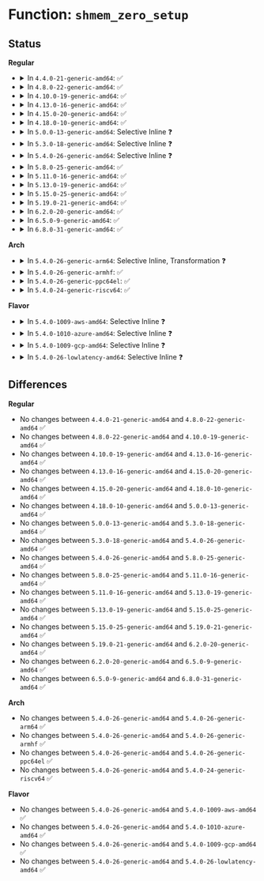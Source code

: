 # Function: <code>shmem_zero_setup</code>

## Status
<b>Regular</b>
<ul>
<li>
<details>
<summary>In <code>4.4.0-21-generic-amd64</code>: ✅</summary>

```c
int shmem_zero_setup(struct vm_area_struct * vma)
```

```json
{
  "name": "shmem_zero_setup",
  "collision_type": "Unique Global",
  "inline_type": "No",
  "funcs": [
    {
      "addr": 18446744071580597120,
      "name": "shmem_zero_setup",
      "external": true,
      "loc": "mm/shmem.c:3434",
      "file": "mm/shmem.c",
      "inline": "seen, unknown",
      "caller_inline": [],
      "caller_func": [
        "mm/mmap.c:mmap_region",
        "drivers/char/mem.c:mmap_zero"
      ]
    }
  ],
  "symbols": [
    {
      "addr": 18446744071580597120,
      "name": "shmem_zero_setup",
      "section": ".text",
      "bind": "STB_GLOBAL",
      "size": 96
    }
  ]
}
```
</details>
</li>
<li>
<details>
<summary>In <code>4.8.0-22-generic-amd64</code>: ✅</summary>

```c
int shmem_zero_setup(struct vm_area_struct * vma)
```

```json
{
  "name": "shmem_zero_setup",
  "collision_type": "Unique Global",
  "inline_type": "No",
  "funcs": [
    {
      "addr": 18446744071580697968,
      "name": "shmem_zero_setup",
      "external": true,
      "loc": "mm/shmem.c:4195",
      "file": "mm/shmem.c",
      "inline": "seen, unknown",
      "caller_inline": [],
      "caller_func": [
        "mm/mmap.c:mmap_region",
        "drivers/char/mem.c:mmap_zero"
      ]
    }
  ],
  "symbols": [
    {
      "addr": 18446744071580697968,
      "name": "shmem_zero_setup",
      "section": ".text",
      "bind": "STB_GLOBAL",
      "size": 197
    }
  ]
}
```
</details>
</li>
<li>
<details>
<summary>In <code>4.10.0-19-generic-amd64</code>: ✅</summary>

```c
int shmem_zero_setup(struct vm_area_struct * vma)
```

```json
{
  "name": "shmem_zero_setup",
  "collision_type": "Unique Global",
  "inline_type": "No",
  "funcs": [
    {
      "addr": 18446744071580763744,
      "name": "shmem_zero_setup",
      "external": true,
      "loc": "mm/shmem.c:4089",
      "file": "mm/shmem.c",
      "inline": "seen, unknown",
      "caller_inline": [],
      "caller_func": [
        "mm/mmap.c:mmap_region",
        "drivers/char/mem.c:mmap_zero"
      ]
    }
  ],
  "symbols": [
    {
      "addr": 18446744071580763744,
      "name": "shmem_zero_setup",
      "section": ".text",
      "bind": "STB_GLOBAL",
      "size": 197
    }
  ]
}
```
</details>
</li>
<li>
<details>
<summary>In <code>4.13.0-16-generic-amd64</code>: ✅</summary>

```c
int shmem_zero_setup(struct vm_area_struct * vma)
```

```json
{
  "name": "shmem_zero_setup",
  "collision_type": "Unique Global",
  "inline_type": "No",
  "funcs": [
    {
      "addr": 18446744071580799792,
      "name": "shmem_zero_setup",
      "external": true,
      "loc": "mm/shmem.c:4254",
      "file": "mm/shmem.c",
      "inline": "seen, unknown",
      "caller_inline": [],
      "caller_func": [
        "mm/mmap.c:mmap_region",
        "drivers/char/mem.c:mmap_zero"
      ]
    }
  ],
  "symbols": [
    {
      "addr": 18446744071580799792,
      "name": "shmem_zero_setup",
      "section": ".text",
      "bind": "STB_GLOBAL",
      "size": 258
    }
  ]
}
```
</details>
</li>
<li>
<details>
<summary>In <code>4.15.0-20-generic-amd64</code>: ✅</summary>

```c
int shmem_zero_setup(struct vm_area_struct * vma)
```

```json
{
  "name": "shmem_zero_setup",
  "collision_type": "Unique Global",
  "inline_type": "No",
  "funcs": [
    {
      "addr": 18446744071580888496,
      "name": "shmem_zero_setup",
      "external": true,
      "loc": "mm/shmem.c:4314",
      "file": "mm/shmem.c",
      "inline": "seen, unknown",
      "caller_inline": [],
      "caller_func": [
        "mm/mmap.c:mmap_region",
        "drivers/char/mem.c:mmap_zero"
      ]
    }
  ],
  "symbols": [
    {
      "addr": 18446744071580888496,
      "name": "shmem_zero_setup",
      "section": ".text",
      "bind": "STB_GLOBAL",
      "size": 264
    }
  ]
}
```
</details>
</li>
<li>
<details>
<summary>In <code>4.18.0-10-generic-amd64</code>: ✅</summary>

```c
int shmem_zero_setup(struct vm_area_struct * vma)
```

```json
{
  "name": "shmem_zero_setup",
  "collision_type": "Unique Global",
  "inline_type": "No",
  "funcs": [
    {
      "addr": 18446744071581024192,
      "name": "shmem_zero_setup",
      "external": true,
      "loc": "mm/shmem.c:4030",
      "file": "mm/shmem.c",
      "inline": "seen, unknown",
      "caller_inline": [],
      "caller_func": [
        "mm/mmap.c:mmap_region",
        "drivers/char/mem.c:mmap_zero"
      ]
    }
  ],
  "symbols": [
    {
      "addr": 18446744071581024192,
      "name": "shmem_zero_setup",
      "section": ".text",
      "bind": "STB_GLOBAL",
      "size": 236
    }
  ]
}
```
</details>
</li>
<li>
<details>
<summary>In <code>5.0.0-13-generic-amd64</code>: Selective Inline ❓</summary>

```c
int shmem_zero_setup(struct vm_area_struct * vma)
```

```json
{
  "name": "shmem_zero_setup",
  "collision_type": "Unique Global",
  "inline_type": "Selective",
  "funcs": [
    {
      "addr": 18446744071581096480,
      "name": "shmem_zero_setup",
      "external": true,
      "loc": "mm/shmem.c:3989",
      "file": "mm/shmem.c",
      "inline": "not declared, inlined",
      "caller_inline": [],
      "caller_func": [
        "mm/mmap.c:mmap_region",
        "drivers/char/mem.c:mmap_zero"
      ]
    }
  ],
  "symbols": [
    {
      "addr": 18446744071581096480,
      "name": "shmem_zero_setup",
      "section": ".text",
      "bind": "STB_GLOBAL",
      "size": 236
    }
  ]
}
```
</details>
</li>
<li>
<details>
<summary>In <code>5.3.0-18-generic-amd64</code>: Selective Inline ❓</summary>

```c
int shmem_zero_setup(struct vm_area_struct * vma)
```

```json
{
  "name": "shmem_zero_setup",
  "collision_type": "Unique Global",
  "inline_type": "Selective",
  "funcs": [
    {
      "addr": 18446744071581150176,
      "name": "shmem_zero_setup",
      "external": true,
      "loc": "mm/shmem.c:4070",
      "file": "mm/shmem.c",
      "inline": "not declared, inlined",
      "caller_inline": [],
      "caller_func": [
        "mm/mmap.c:mmap_region",
        "drivers/char/mem.c:mmap_zero"
      ]
    }
  ],
  "symbols": [
    {
      "addr": 18446744071581150176,
      "name": "shmem_zero_setup",
      "section": ".text",
      "bind": "STB_GLOBAL",
      "size": 239
    }
  ]
}
```
</details>
</li>
<li>
<details>
<summary>In <code>5.4.0-26-generic-amd64</code>: Selective Inline ❓</summary>

```c
int shmem_zero_setup(struct vm_area_struct * vma)
```

```json
{
  "name": "shmem_zero_setup",
  "collision_type": "Unique Global",
  "inline_type": "Selective",
  "funcs": [
    {
      "addr": 18446744071581208064,
      "name": "shmem_zero_setup",
      "external": true,
      "loc": "mm/shmem.c:4192",
      "file": "mm/shmem.c",
      "inline": "not declared, inlined",
      "caller_inline": [],
      "caller_func": [
        "mm/mmap.c:mmap_region",
        "drivers/char/mem.c:mmap_zero"
      ]
    }
  ],
  "symbols": [
    {
      "addr": 18446744071581208064,
      "name": "shmem_zero_setup",
      "section": ".text",
      "bind": "STB_GLOBAL",
      "size": 239
    }
  ]
}
```
</details>
</li>
<li>
<details>
<summary>In <code>5.8.0-25-generic-amd64</code>: ✅</summary>

```c
int shmem_zero_setup(struct vm_area_struct * vma)
```

```json
{
  "name": "shmem_zero_setup",
  "collision_type": "Unique Global",
  "inline_type": "No",
  "funcs": [
    {
      "addr": 18446744071581408784,
      "name": "shmem_zero_setup",
      "external": true,
      "loc": "mm/shmem.c:4155",
      "file": "mm/shmem.c",
      "inline": "seen, unknown",
      "caller_inline": [],
      "caller_func": [
        "mm/mmap.c:mmap_region",
        "drivers/char/mem.c:mmap_zero"
      ]
    }
  ],
  "symbols": [
    {
      "addr": 18446744071581408784,
      "name": "shmem_zero_setup",
      "section": ".text",
      "bind": "STB_GLOBAL",
      "size": 216
    }
  ]
}
```
</details>
</li>
<li>
<details>
<summary>In <code>5.11.0-16-generic-amd64</code>: ✅</summary>

```c
int shmem_zero_setup(struct vm_area_struct * vma)
```

```json
{
  "name": "shmem_zero_setup",
  "collision_type": "Unique Global",
  "inline_type": "No",
  "funcs": [
    {
      "addr": 18446744071581453920,
      "name": "shmem_zero_setup",
      "external": true,
      "loc": "mm/shmem.c:4262",
      "file": "mm/shmem.c",
      "inline": "seen, unknown",
      "caller_inline": [],
      "caller_func": [
        "mm/mmap.c:mmap_region",
        "drivers/char/mem.c:mmap_zero"
      ]
    }
  ],
  "symbols": [
    {
      "addr": 18446744071581453920,
      "name": "shmem_zero_setup",
      "section": ".text",
      "bind": "STB_GLOBAL",
      "size": 273
    }
  ]
}
```
</details>
</li>
<li>
<details>
<summary>In <code>5.13.0-19-generic-amd64</code>: ✅</summary>

```c
int shmem_zero_setup(struct vm_area_struct * vma)
```

```json
{
  "name": "shmem_zero_setup",
  "collision_type": "Unique Global",
  "inline_type": "No",
  "funcs": [
    {
      "addr": 18446744071581475104,
      "name": "shmem_zero_setup",
      "external": true,
      "loc": "mm/shmem.c:4206",
      "file": "mm/shmem.c",
      "inline": "seen, unknown",
      "caller_inline": [],
      "caller_func": [
        "mm/mmap.c:mmap_region",
        "drivers/char/mem.c:mmap_zero"
      ]
    }
  ],
  "symbols": [
    {
      "addr": 18446744071581475104,
      "name": "shmem_zero_setup",
      "section": ".text",
      "bind": "STB_GLOBAL",
      "size": 281
    }
  ]
}
```
</details>
</li>
<li>
<details>
<summary>In <code>5.15.0-25-generic-amd64</code>: ✅</summary>

```c
int shmem_zero_setup(struct vm_area_struct * vma)
```

```json
{
  "name": "shmem_zero_setup",
  "collision_type": "Unique Global",
  "inline_type": "No",
  "funcs": [
    {
      "addr": 18446744071581726656,
      "name": "shmem_zero_setup",
      "external": true,
      "loc": "mm/shmem.c:4142",
      "file": "mm/shmem.c",
      "inline": "seen, unknown",
      "caller_inline": [],
      "caller_func": [
        "mm/mmap.c:mmap_region",
        "drivers/char/mem.c:mmap_zero"
      ]
    }
  ],
  "symbols": [
    {
      "addr": 18446744071581726656,
      "name": "shmem_zero_setup",
      "section": ".text",
      "bind": "STB_GLOBAL",
      "size": 303
    }
  ]
}
```
</details>
</li>
<li>
<details>
<summary>In <code>5.19.0-21-generic-amd64</code>: ✅</summary>

```c
int shmem_zero_setup(struct vm_area_struct * vma)
```

```json
{
  "name": "shmem_zero_setup",
  "collision_type": "Unique Global",
  "inline_type": "No",
  "funcs": [
    {
      "addr": 18446744071582108896,
      "name": "shmem_zero_setup",
      "external": true,
      "loc": "mm/shmem.c:4154",
      "file": "mm/shmem.c",
      "inline": "seen, unknown",
      "caller_inline": [],
      "caller_func": [
        "mm/mmap.c:mmap_region",
        "drivers/char/mem.c:mmap_zero"
      ]
    }
  ],
  "symbols": [
    {
      "addr": 18446744071582108896,
      "name": "shmem_zero_setup",
      "section": ".text",
      "bind": "STB_GLOBAL",
      "size": 119
    }
  ]
}
```
</details>
</li>
<li>
<details>
<summary>In <code>6.2.0-20-generic-amd64</code>: ✅</summary>

```c
int shmem_zero_setup(struct vm_area_struct * vma)
```

```json
{
  "name": "shmem_zero_setup",
  "collision_type": "Unique Global",
  "inline_type": "No",
  "funcs": [
    {
      "addr": 18446744071582582768,
      "name": "shmem_zero_setup",
      "external": true,
      "loc": "mm/shmem.c:4283",
      "file": "mm/shmem.c",
      "inline": "seen, unknown",
      "caller_inline": [],
      "caller_func": [
        "mm/mmap.c:mmap_region",
        "drivers/char/mem.c:mmap_zero"
      ]
    }
  ],
  "symbols": [
    {
      "addr": 18446744071582582768,
      "name": "shmem_zero_setup",
      "section": ".text",
      "bind": "STB_GLOBAL",
      "size": 110
    }
  ]
}
```
</details>
</li>
<li>
<details>
<summary>In <code>6.5.0-9-generic-amd64</code>: ✅</summary>

```c
int shmem_zero_setup(struct vm_area_struct * vma)
```

```json
{
  "name": "shmem_zero_setup",
  "collision_type": "Unique Global",
  "inline_type": "No",
  "funcs": [
    {
      "addr": 18446744071582789856,
      "name": "shmem_zero_setup",
      "external": true,
      "loc": "mm/shmem.c:4492",
      "file": "mm/shmem.c",
      "inline": "seen, unknown",
      "caller_inline": [],
      "caller_func": [
        "mm/mmap.c:mmap_region",
        "drivers/char/mem.c:mmap_zero"
      ]
    }
  ],
  "symbols": [
    {
      "addr": 18446744071582789856,
      "name": "shmem_zero_setup",
      "section": ".text",
      "bind": "STB_GLOBAL",
      "size": 116
    }
  ]
}
```
</details>
</li>
<li>
<details>
<summary>In <code>6.8.0-31-generic-amd64</code>: ✅</summary>

```c
int shmem_zero_setup(struct vm_area_struct * vma)
```

```json
{
  "name": "shmem_zero_setup",
  "collision_type": "Unique Global",
  "inline_type": "No",
  "funcs": [
    {
      "addr": 18446744071582964736,
      "name": "shmem_zero_setup",
      "external": true,
      "loc": "mm/shmem.c:4867",
      "file": "mm/shmem.c",
      "inline": "seen, unknown",
      "caller_inline": [],
      "caller_func": [
        "mm/mmap.c:mmap_region",
        "drivers/char/mem.c:mmap_zero"
      ]
    }
  ],
  "symbols": [
    {
      "addr": 18446744071582964736,
      "name": "shmem_zero_setup",
      "section": ".text",
      "bind": "STB_GLOBAL",
      "size": 116
    }
  ]
}
```
</details>
</li>
</ul>
<b>Arch</b>
<ul>
<li>
<details>
<summary>In <code>5.4.0-26-generic-arm64</code>: Selective Inline, Transformation ❓</summary>

```c
int shmem_zero_setup(struct vm_area_struct * vma)
```

```json
{
  "name": "shmem_zero_setup",
  "collision_type": "Unique Global",
  "inline_type": "Selective",
  "funcs": [
    {
      "addr": 18446603336492591520,
      "name": "shmem_zero_setup",
      "external": true,
      "loc": "mm/shmem.c:4192",
      "file": "mm/shmem.c",
      "inline": "not declared, inlined",
      "caller_inline": [],
      "caller_func": [
        "mm/mmap.c:mmap_region",
        "drivers/char/mem.c:mmap_zero"
      ]
    }
  ],
  "symbols": [
    {
      "addr": 18446603336492582184,
      "name": "shmem_zero_setup.part.0",
      "section": ".text",
      "bind": "STB_LOCAL",
      "size": 108
    },
    {
      "addr": 18446603336492591520,
      "name": "shmem_zero_setup",
      "section": ".text",
      "bind": "STB_GLOBAL",
      "size": 204
    }
  ]
}
```
</details>
</li>
<li>
<details>
<summary>In <code>5.4.0-26-generic-armhf</code>: ✅</summary>

```c
int shmem_zero_setup(struct vm_area_struct * vma)
```

```json
{
  "name": "shmem_zero_setup",
  "collision_type": "Unique Global",
  "inline_type": "No",
  "funcs": [
    {
      "addr": 3226444856,
      "name": "shmem_zero_setup",
      "external": true,
      "loc": "mm/shmem.c:4192",
      "file": "mm/shmem.c",
      "inline": "seen, unknown",
      "caller_inline": [],
      "caller_func": [
        "mm/mmap.c:mmap_region",
        "drivers/char/mem.c:mmap_zero"
      ]
    }
  ],
  "symbols": [
    {
      "addr": 3226444856,
      "name": "shmem_zero_setup",
      "section": ".text",
      "bind": "STB_GLOBAL",
      "size": 140
    }
  ]
}
```
</details>
</li>
<li>
<details>
<summary>In <code>5.4.0-26-generic-ppc64el</code>: ✅</summary>

```c
int shmem_zero_setup(struct vm_area_struct * vma)
```

```json
{
  "name": "shmem_zero_setup",
  "collision_type": "Unique Global",
  "inline_type": "No",
  "funcs": [
    {
      "addr": 13835058055285900176,
      "name": "shmem_zero_setup",
      "external": true,
      "loc": "mm/shmem.c:4192",
      "file": "mm/shmem.c",
      "inline": "seen, unknown",
      "caller_inline": [],
      "caller_func": [
        "arch/powerpc/kernel/pci-common.c:pci_mmap_legacy_page_range",
        "mm/mmap.c:mmap_region",
        "drivers/char/mem.c:mmap_zero"
      ]
    }
  ],
  "symbols": [
    {
      "addr": 13835058055285900176,
      "name": "shmem_zero_setup",
      "section": ".text",
      "bind": "STB_GLOBAL",
      "size": 440
    }
  ]
}
```
</details>
</li>
<li>
<details>
<summary>In <code>5.4.0-24-generic-riscv64</code>: ✅</summary>

```c
int shmem_zero_setup(struct vm_area_struct * vma)
```

```json
{
  "name": "shmem_zero_setup",
  "collision_type": "Unique Global",
  "inline_type": "No",
  "funcs": [
    {
      "addr": 18446743936272627244,
      "name": "shmem_zero_setup",
      "external": true,
      "loc": "mm/shmem.c:4192",
      "file": "mm/shmem.c",
      "inline": "seen, unknown",
      "caller_inline": [],
      "caller_func": [
        "mm/mmap.c:mmap_region",
        "drivers/char/mem.c:mmap_zero"
      ]
    }
  ],
  "symbols": [
    {
      "addr": 18446743936272627244,
      "name": "shmem_zero_setup",
      "section": ".text",
      "bind": "STB_GLOBAL",
      "size": 130
    }
  ]
}
```
</details>
</li>
</ul>
<b>Flavor</b>
<ul>
<li>
<details>
<summary>In <code>5.4.0-1009-aws-amd64</code>: Selective Inline ❓</summary>

```c
int shmem_zero_setup(struct vm_area_struct * vma)
```

```json
{
  "name": "shmem_zero_setup",
  "collision_type": "Unique Global",
  "inline_type": "Selective",
  "funcs": [
    {
      "addr": 18446744071581176912,
      "name": "shmem_zero_setup",
      "external": true,
      "loc": "mm/shmem.c:4192",
      "file": "mm/shmem.c",
      "inline": "not declared, inlined",
      "caller_inline": [],
      "caller_func": [
        "mm/mmap.c:mmap_region",
        "drivers/char/mem.c:mmap_zero"
      ]
    }
  ],
  "symbols": [
    {
      "addr": 18446744071581176912,
      "name": "shmem_zero_setup",
      "section": ".text",
      "bind": "STB_GLOBAL",
      "size": 239
    }
  ]
}
```
</details>
</li>
<li>
<details>
<summary>In <code>5.4.0-1010-azure-amd64</code>: Selective Inline ❓</summary>

```c
int shmem_zero_setup(struct vm_area_struct * vma)
```

```json
{
  "name": "shmem_zero_setup",
  "collision_type": "Unique Global",
  "inline_type": "Selective",
  "funcs": [
    {
      "addr": 18446744071581123728,
      "name": "shmem_zero_setup",
      "external": true,
      "loc": "mm/shmem.c:4192",
      "file": "mm/shmem.c",
      "inline": "not declared, inlined",
      "caller_inline": [],
      "caller_func": [
        "mm/mmap.c:mmap_region",
        "drivers/char/mem.c:mmap_zero"
      ]
    }
  ],
  "symbols": [
    {
      "addr": 18446744071581123728,
      "name": "shmem_zero_setup",
      "section": ".text",
      "bind": "STB_GLOBAL",
      "size": 239
    }
  ]
}
```
</details>
</li>
<li>
<details>
<summary>In <code>5.4.0-1009-gcp-amd64</code>: Selective Inline ❓</summary>

```c
int shmem_zero_setup(struct vm_area_struct * vma)
```

```json
{
  "name": "shmem_zero_setup",
  "collision_type": "Unique Global",
  "inline_type": "Selective",
  "funcs": [
    {
      "addr": 18446744071581168112,
      "name": "shmem_zero_setup",
      "external": true,
      "loc": "mm/shmem.c:4192",
      "file": "mm/shmem.c",
      "inline": "not declared, inlined",
      "caller_inline": [],
      "caller_func": [
        "mm/mmap.c:mmap_region",
        "drivers/char/mem.c:mmap_zero"
      ]
    }
  ],
  "symbols": [
    {
      "addr": 18446744071581168112,
      "name": "shmem_zero_setup",
      "section": ".text",
      "bind": "STB_GLOBAL",
      "size": 239
    }
  ]
}
```
</details>
</li>
<li>
<details>
<summary>In <code>5.4.0-26-lowlatency-amd64</code>: Selective Inline ❓</summary>

```c
int shmem_zero_setup(struct vm_area_struct * vma)
```

```json
{
  "name": "shmem_zero_setup",
  "collision_type": "Unique Global",
  "inline_type": "Selective",
  "funcs": [
    {
      "addr": 18446744071581224864,
      "name": "shmem_zero_setup",
      "external": true,
      "loc": "mm/shmem.c:4192",
      "file": "mm/shmem.c",
      "inline": "not declared, inlined",
      "caller_inline": [],
      "caller_func": [
        "mm/mmap.c:mmap_region",
        "drivers/char/mem.c:mmap_zero"
      ]
    }
  ],
  "symbols": [
    {
      "addr": 18446744071581224864,
      "name": "shmem_zero_setup",
      "section": ".text",
      "bind": "STB_GLOBAL",
      "size": 239
    }
  ]
}
```
</details>
</li>
</ul>

## Differences
<b>Regular</b>
<ul>
<li>
No changes between <code>4.4.0-21-generic-amd64</code> and <code>4.8.0-22-generic-amd64</code> ✅
</li>
<li>
No changes between <code>4.8.0-22-generic-amd64</code> and <code>4.10.0-19-generic-amd64</code> ✅
</li>
<li>
No changes between <code>4.10.0-19-generic-amd64</code> and <code>4.13.0-16-generic-amd64</code> ✅
</li>
<li>
No changes between <code>4.13.0-16-generic-amd64</code> and <code>4.15.0-20-generic-amd64</code> ✅
</li>
<li>
No changes between <code>4.15.0-20-generic-amd64</code> and <code>4.18.0-10-generic-amd64</code> ✅
</li>
<li>
No changes between <code>4.18.0-10-generic-amd64</code> and <code>5.0.0-13-generic-amd64</code> ✅
</li>
<li>
No changes between <code>5.0.0-13-generic-amd64</code> and <code>5.3.0-18-generic-amd64</code> ✅
</li>
<li>
No changes between <code>5.3.0-18-generic-amd64</code> and <code>5.4.0-26-generic-amd64</code> ✅
</li>
<li>
No changes between <code>5.4.0-26-generic-amd64</code> and <code>5.8.0-25-generic-amd64</code> ✅
</li>
<li>
No changes between <code>5.8.0-25-generic-amd64</code> and <code>5.11.0-16-generic-amd64</code> ✅
</li>
<li>
No changes between <code>5.11.0-16-generic-amd64</code> and <code>5.13.0-19-generic-amd64</code> ✅
</li>
<li>
No changes between <code>5.13.0-19-generic-amd64</code> and <code>5.15.0-25-generic-amd64</code> ✅
</li>
<li>
No changes between <code>5.15.0-25-generic-amd64</code> and <code>5.19.0-21-generic-amd64</code> ✅
</li>
<li>
No changes between <code>5.19.0-21-generic-amd64</code> and <code>6.2.0-20-generic-amd64</code> ✅
</li>
<li>
No changes between <code>6.2.0-20-generic-amd64</code> and <code>6.5.0-9-generic-amd64</code> ✅
</li>
<li>
No changes between <code>6.5.0-9-generic-amd64</code> and <code>6.8.0-31-generic-amd64</code> ✅
</li>
</ul>
<b>Arch</b>
<ul>
<li>
No changes between <code>5.4.0-26-generic-amd64</code> and <code>5.4.0-26-generic-arm64</code> ✅
</li>
<li>
No changes between <code>5.4.0-26-generic-amd64</code> and <code>5.4.0-26-generic-armhf</code> ✅
</li>
<li>
No changes between <code>5.4.0-26-generic-amd64</code> and <code>5.4.0-26-generic-ppc64el</code> ✅
</li>
<li>
No changes between <code>5.4.0-26-generic-amd64</code> and <code>5.4.0-24-generic-riscv64</code> ✅
</li>
</ul>
<b>Flavor</b>
<ul>
<li>
No changes between <code>5.4.0-26-generic-amd64</code> and <code>5.4.0-1009-aws-amd64</code> ✅
</li>
<li>
No changes between <code>5.4.0-26-generic-amd64</code> and <code>5.4.0-1010-azure-amd64</code> ✅
</li>
<li>
No changes between <code>5.4.0-26-generic-amd64</code> and <code>5.4.0-1009-gcp-amd64</code> ✅
</li>
<li>
No changes between <code>5.4.0-26-generic-amd64</code> and <code>5.4.0-26-lowlatency-amd64</code> ✅
</li>
</ul>
